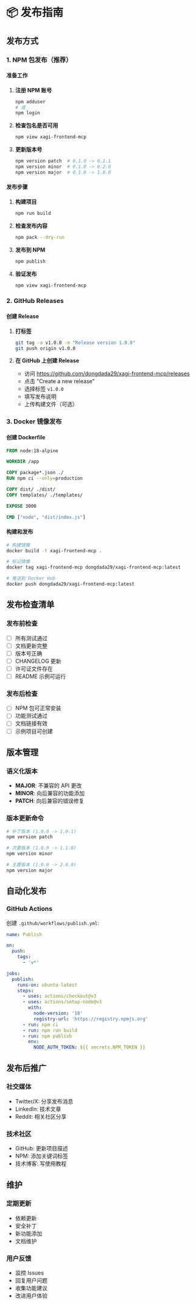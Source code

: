 # 📦 发布指南

## 发布方式

### 1. NPM 包发布（推荐）

#### 准备工作

1. **注册 NPM 账号**
   ```bash
   npm adduser
   # 或
   npm login
   ```

2. **检查包名是否可用**
   ```bash
   npm view xagi-frontend-mcp
   ```

3. **更新版本号**
   ```bash
   npm version patch  # 0.1.0 -> 0.1.1
   npm version minor  # 0.1.0 -> 0.2.0
   npm version major  # 0.1.0 -> 1.0.0
   ```

#### 发布步骤

1. **构建项目**
   ```bash
   npm run build
   ```

2. **检查发布内容**
   ```bash
   npm pack --dry-run
   ```

3. **发布到 NPM**
   ```bash
   npm publish
   ```

4. **验证发布**
   ```bash
   npm view xagi-frontend-mcp
   ```

### 2. GitHub Releases

#### 创建 Release

1. **打标签**
   ```bash
   git tag -a v1.0.0 -m "Release version 1.0.0"
   git push origin v1.0.0
   ```

2. **在 GitHub 上创建 Release**
   - 访问 https://github.com/dongdada29/xagi-frontend-mcp/releases
   - 点击 "Create a new release"
   - 选择标签 `v1.0.0`
   - 填写发布说明
   - 上传构建文件（可选）

### 3. Docker 镜像发布

#### 创建 Dockerfile

```dockerfile
FROM node:18-alpine

WORKDIR /app

COPY package*.json ./
RUN npm ci --only=production

COPY dist/ ./dist/
COPY templates/ ./templates/

EXPOSE 3000

CMD ["node", "dist/index.js"]
```

#### 构建和发布

```bash
# 构建镜像
docker build -t xagi-frontend-mcp .

# 标记镜像
docker tag xagi-frontend-mcp dongdada29/xagi-frontend-mcp:latest

# 推送到 Docker Hub
docker push dongdada29/xagi-frontend-mcp:latest
```

## 发布检查清单

### 发布前检查

- [ ] 所有测试通过
- [ ] 文档更新完整
- [ ] 版本号正确
- [ ] CHANGELOG 更新
- [ ] 许可证文件存在
- [ ] README 示例可运行

### 发布后检查

- [ ] NPM 包可正常安装
- [ ] 功能测试通过
- [ ] 文档链接有效
- [ ] 示例项目可创建

## 版本管理

### 语义化版本

- **MAJOR**: 不兼容的 API 更改
- **MINOR**: 向后兼容的功能添加
- **PATCH**: 向后兼容的错误修复

### 版本更新命令

```bash
# 补丁版本 (1.0.0 -> 1.0.1)
npm version patch

# 次要版本 (1.0.0 -> 1.1.0)
npm version minor

# 主要版本 (1.0.0 -> 2.0.0)
npm version major
```

## 自动化发布

### GitHub Actions

创建 `.github/workflows/publish.yml`:

```yaml
name: Publish

on:
  push:
    tags:
      - 'v*'

jobs:
  publish:
    runs-on: ubuntu-latest
    steps:
      - uses: actions/checkout@v3
      - uses: actions/setup-node@v3
        with:
          node-version: '18'
          registry-url: 'https://registry.npmjs.org'
      - run: npm ci
      - run: npm run build
      - run: npm publish
        env:
          NODE_AUTH_TOKEN: ${{ secrets.NPM_TOKEN }}
```

## 发布后推广

### 社交媒体

- Twitter/X: 分享发布消息
- LinkedIn: 技术文章
- Reddit: 相关社区分享

### 技术社区

- GitHub: 更新项目描述
- NPM: 添加关键词标签
- 技术博客: 写使用教程

## 维护

### 定期更新

- 依赖更新
- 安全补丁
- 新功能添加
- 文档维护

### 用户反馈

- 监控 Issues
- 回复用户问题
- 收集功能建议
- 改进用户体验
